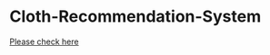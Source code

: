# Cloth-Recommendation-System
[Please check here](https://github.com/neha13rana/Cloth-Recommendation-System)
